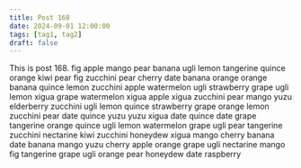 ```yaml
---
title: Post 168
date: 2024-09-01 12:00:00
tags: [tag1, tag2]
draft: false
---
```

This is post 168.
fig
apple
mango
pear
banana
ugli
lemon
tangerine
quince
orange
kiwi
pear
fig
zucchini
pear
cherry
date
banana
orange
orange
banana
quince
lemon
zucchini
apple
watermelon
ugli
strawberry
grape
ugli
lemon
xigua
grape
watermelon
xigua
apple
xigua
zucchini
pear
mango
yuzu
elderberry
zucchini
ugli
lemon
quince
strawberry
grape
orange
lemon
zucchini
pear
date
quince
yuzu
yuzu
xigua
date
quince
date
grape
tangerine
orange
quince
ugli
lemon
watermelon
grape
ugli
pear
tangerine
zucchini
nectarine
kiwi
zucchini
honeydew
xigua
mango
cherry
banana
date
banana
mango
yuzu
cherry
apple
orange
grape
ugli
nectarine
mango
fig
tangerine
grape
ugli
orange
pear
honeydew
date
raspberry
